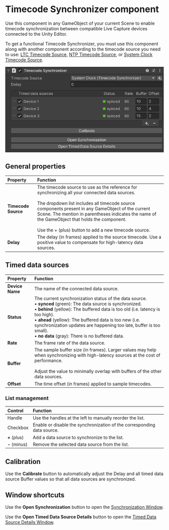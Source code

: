 # Timecode Synchronizer component

Use this component in any GameObject of your current Scene to enable timecode synchronization between compatible Live Capture devices connected to the Unity Editor.

To get a functional Timecode Synchronizer, you must use this component along with another component according to the timecode source you need to use: [LTC Timecode Source](ref-component-ltc-timecode-source.md), [NTP Timecode Source](ref-component-ntp-timecode-source.md), or [System Clock Timecode Source](ref-component-system-clock-timecode-source.md).

![](images/ref-component-timecode-synchronizer.png)

## General properties

| Property            | Function                                                                                                                                                                                                                                                                                                                                                                   |
|:--------------------|:---------------------------------------------------------------------------------------------------------------------------------------------------------------------------------------------------------------------------------------------------------------------------------------------------------------------------------------------------------------------------|
| **Timecode Source** | The timecode source to use as the reference for synchronizing all your connected data sources.<br/><br/>The dropdown list includes all timecode source components present in any GameObject of the current Scene. The mention in parentheses indicates the name of the GameObject that holds the component.<br/><br/>Use the + (plus) button to add a new timecode source. |
| **Delay**           | The delay (in frames) applied to the source timecode. Use a positive value to compensate for high-latency data sources.                                                                                                                                                                                                                                                    |

## Timed data sources

| Property        | Function                                                                                                                                                                                                                                                                                                                                                                                              |
|:----------------|:------------------------------------------------------------------------------------------------------------------------------------------------------------------------------------------------------------------------------------------------------------------------------------------------------------------------------------------------------------------------------------------------------|
| **Device Name** | The name of the connected data source.                                                                                                                                                                                                                                                                                                                                                                |
| **Status**      | The current synchronization status of the data source.<br/>• **synced** (green): The data source is synchronized.<br/>• **behind** (yellow): The buffered data is too old (i.e. latency is too high).<br/>• **ahead** (yellow): The buffered data is too new (i.e. synchronization updates are happening too late, buffer is too small).<br/>• **no data** (gray): There is no buffered data.         |
| **Rate**        | The frame rate of the data source.                                                                                                                                                                                                                                                                                                                                                                    |
| **Buffer**      | The sample buffer size (in frames). Larger values may help when synchronizing with high-latency sources at the cost of performance. <br /><br />Adjust the value to minimally overlap with buffers of the other data sources.                                                                                                                                                                         |
| **Offset**      | The time offset (in frames) applied to sample timecodes.                                                                                                                                                                                                                                                                                                                                              |

### List management

| Control       | Function                                                                |
|:--------------|:------------------------------------------------------------------------|
| Handle        | Use the handles at the left to manually reorder the list.               |
| Checkbox      | Enable or disable the synchronization of the corresponding data source. |
| **+** (plus)  | Add a data source to synchronize to the list.                           |
| **-** (minus) | Remove the selected data source from the list.                          |

## Calibration

Use the **Calibrate** button to automatically adjust the Delay and all timed data source Buffer values so that all data sources are synchronized.

## Window shortcuts 

Use the **Open Synchronization** button to open the [Synchronization Window](ref-window-synchronization.md).

Use the **Open Timed Data Source Details** button to open the [Timed Data Source Details Window](ref-window-data-source-details.md).
